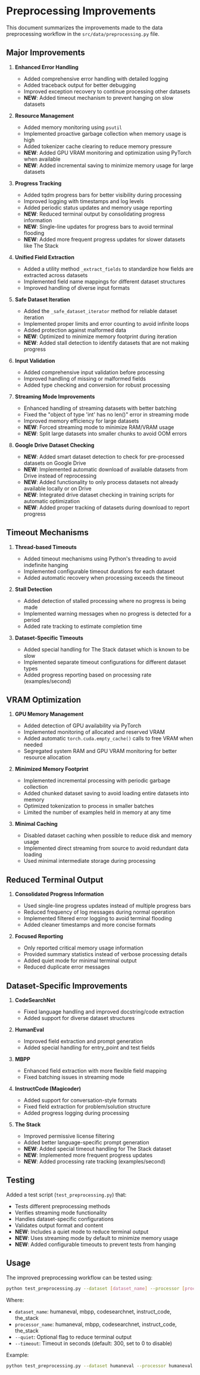 # Preprocessing Improvements

This document summarizes the improvements made to the data preprocessing workflow in the `src/data/preprocessing.py` file.

## Major Improvements

1. **Enhanced Error Handling**

   - Added comprehensive error handling with detailed logging
   - Added traceback output for better debugging
   - Improved exception recovery to continue processing other datasets
   - **NEW**: Added timeout mechanism to prevent hanging on slow datasets

2. **Resource Management**

   - Added memory monitoring using `psutil`
   - Implemented proactive garbage collection when memory usage is high
   - Added tokenizer cache clearing to reduce memory pressure
   - **NEW**: Added GPU VRAM monitoring and optimization using PyTorch when available
   - **NEW**: Added incremental saving to minimize memory usage for large datasets

3. **Progress Tracking**

   - Added tqdm progress bars for better visibility during processing
   - Improved logging with timestamps and log levels
   - Added periodic status updates and memory usage reporting
   - **NEW**: Reduced terminal output by consolidating progress information
   - **NEW**: Single-line updates for progress bars to avoid terminal flooding
   - **NEW**: Added more frequent progress updates for slower datasets like The Stack

4. **Unified Field Extraction**

   - Added a utility method `_extract_fields` to standardize how fields are extracted across datasets
   - Implemented field name mappings for different dataset structures
   - Improved handling of diverse input formats

5. **Safe Dataset Iteration**

   - Added the `_safe_dataset_iterator` method for reliable dataset iteration
   - Implemented proper limits and error counting to avoid infinite loops
   - Added protection against malformed data
   - **NEW**: Optimized to minimize memory footprint during iteration
   - **NEW**: Added stall detection to identify datasets that are not making progress

6. **Input Validation**

   - Added comprehensive input validation before processing
   - Improved handling of missing or malformed fields
   - Added type checking and conversion for robust processing

7. **Streaming Mode Improvements**

   - Enhanced handling of streaming datasets with better batching
   - Fixed the "object of type 'int' has no len()" error in streaming mode
   - Improved memory efficiency for large datasets
   - **NEW**: Forced streaming mode to minimize RAM/VRAM usage
   - **NEW**: Split large datasets into smaller chunks to avoid OOM errors

8. **Google Drive Dataset Checking**
   - **NEW**: Added smart dataset detection to check for pre-processed datasets on Google Drive
   - **NEW**: Implemented automatic download of available datasets from Drive instead of reprocessing
   - **NEW**: Added functionality to only process datasets not already available locally or on Drive
   - **NEW**: Integrated drive dataset checking in training scripts for automatic optimization
   - **NEW**: Added proper tracking of datasets during download to report progress

## Timeout Mechanisms

1. **Thread-based Timeouts**

   - Added timeout mechanisms using Python's threading to avoid indefinite hanging
   - Implemented configurable timeout durations for each dataset
   - Added automatic recovery when processing exceeds the timeout

2. **Stall Detection**

   - Added detection of stalled processing where no progress is being made
   - Implemented warning messages when no progress is detected for a period
   - Added rate tracking to estimate completion time

3. **Dataset-Specific Timeouts**

   - Added special handling for The Stack dataset which is known to be slow
   - Implemented separate timeout configurations for different dataset types
   - Added progress reporting based on processing rate (examples/second)

## VRAM Optimization

1. **GPU Memory Management**

   - Added detection of GPU availability via PyTorch
   - Implemented monitoring of allocated and reserved VRAM
   - Added automatic `torch.cuda.empty_cache()` calls to free VRAM when needed
   - Segregated system RAM and GPU VRAM monitoring for better resource allocation

2. **Minimized Memory Footprint**

   - Implemented incremental processing with periodic garbage collection
   - Added chunked dataset saving to avoid loading entire datasets into memory
   - Optimized tokenization to process in smaller batches
   - Limited the number of examples held in memory at any time

3. **Minimal Caching**
   - Disabled dataset caching when possible to reduce disk and memory usage
   - Implemented direct streaming from source to avoid redundant data loading
   - Used minimal intermediate storage during processing

## Reduced Terminal Output

1. **Consolidated Progress Information**

   - Used single-line progress updates instead of multiple progress bars
   - Reduced frequency of log messages during normal operation
   - Implemented filtered error logging to avoid terminal flooding
   - Added cleaner timestamps and more concise formats

2. **Focused Reporting**
   - Only reported critical memory usage information
   - Provided summary statistics instead of verbose processing details
   - Added quiet mode for minimal terminal output
   - Reduced duplicate error messages

## Dataset-Specific Improvements

1. **CodeSearchNet**

   - Fixed language handling and improved docstring/code extraction
   - Added support for diverse dataset structures

2. **HumanEval**

   - Improved field extraction and prompt generation
   - Added special handling for entry_point and test fields

3. **MBPP**

   - Enhanced field extraction with more flexible field mapping
   - Fixed batching issues in streaming mode

4. **InstructCode (Magicoder)**

   - Added support for conversation-style formats
   - Fixed field extraction for problem/solution structure
   - Added progress logging during processing

5. **The Stack**

   - Improved permissive license filtering
   - Added better language-specific prompt generation
   - **NEW**: Added special timeout handling for The Stack dataset
   - **NEW**: Implemented more frequent progress updates
   - **NEW**: Added processing rate tracking (examples/second)

## Testing

Added a test script (`test_preprocessing.py`) that:

- Tests different preprocessing methods
- Verifies streaming mode functionality
- Handles dataset-specific configurations
- Validates output format and content
- **NEW**: Includes a quiet mode to reduce terminal output
- **NEW**: Uses streaming mode by default to minimize memory usage
- **NEW**: Added configurable timeouts to prevent tests from hanging

## Usage

The improved preprocessing workflow can be tested using:

```bash
python test_preprocessing.py --dataset [dataset_name] --processor [processor_name] [--quiet] [--timeout SECONDS]
```

Where:

- `dataset_name`: humaneval, mbpp, codesearchnet, instruct_code, the_stack
- `processor_name`: humaneval, mbpp, codesearchnet, instruct_code, the_stack
- `--quiet`: Optional flag to reduce terminal output
- `--timeout`: Timeout in seconds (default: 300, set to 0 to disable)

Example:

```bash
python test_preprocessing.py --dataset humaneval --processor humaneval --quiet --timeout 60
```
